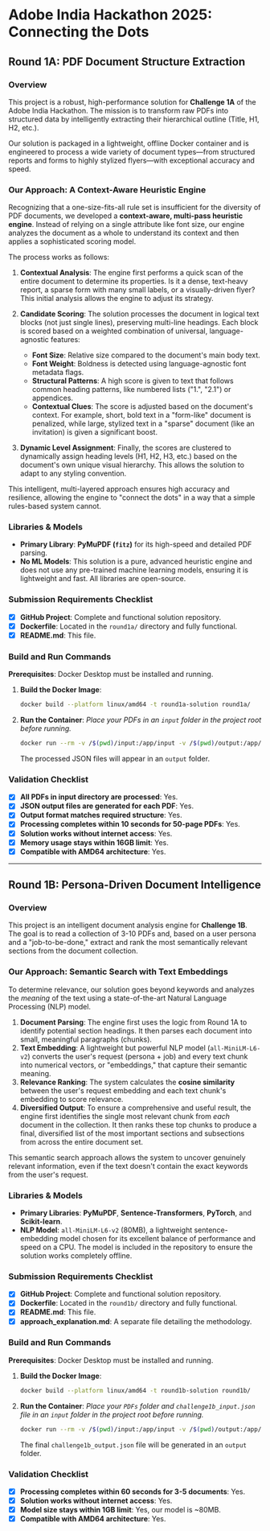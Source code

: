 # Adobe India Hackathon 2025: Connecting the Dots
## Round 1A: PDF Document Structure Extraction

### Overview

This project is a robust, high-performance solution for **Challenge 1A** of the Adobe India Hackathon. The mission is to transform raw PDFs into structured data by intelligently extracting their hierarchical outline (Title, H1, H2, etc.).

Our solution is packaged in a lightweight, offline Docker container and is engineered to process a wide variety of document types—from structured reports and forms to highly stylized flyers—with exceptional accuracy and speed.

### Our Approach: A Context-Aware Heuristic Engine

Recognizing that a one-size-fits-all rule set is insufficient for the diversity of PDF documents, we developed a **context-aware, multi-pass heuristic engine**. Instead of relying on a single attribute like font size, our engine analyzes the document as a whole to understand its context and then applies a sophisticated scoring model.

The process works as follows:

1.  **Contextual Analysis**: The engine first performs a quick scan of the entire document to determine its properties. Is it a dense, text-heavy report, a sparse form with many small labels, or a visually-driven flyer? This initial analysis allows the engine to adjust its strategy.

2.  **Candidate Scoring**: The solution processes the document in logical text blocks (not just single lines), preserving multi-line headings. Each block is scored based on a weighted combination of universal, language-agnostic features:
    * **Font Size**: Relative size compared to the document's main body text.
    * **Font Weight**: Boldness is detected using language-agnostic font metadata flags.
    * **Structural Patterns**: A high score is given to text that follows common heading patterns, like numbered lists ("1.", "2.1") or appendices.
    * **Contextual Clues**: The score is adjusted based on the document's context. For example, short, bold text in a "form-like" document is penalized, while large, stylized text in a "sparse" document (like an invitation) is given a significant boost.

3.  **Dynamic Level Assignment**: Finally, the scores are clustered to dynamically assign heading levels (H1, H2, H3, etc.) based on the document's own unique visual hierarchy. This allows the solution to adapt to any styling convention.

This intelligent, multi-layered approach ensures high accuracy and resilience, allowing the engine to "connect the dots" in a way that a simple rules-based system cannot.

### Libraries & Models

* **Primary Library**: **PyMuPDF (`fitz`)** for its high-speed and detailed PDF parsing.
* **No ML Models**: This solution is a pure, advanced heuristic engine and does not use any pre-trained machine learning models, ensuring it is lightweight and fast. All libraries are open-source.

### Submission Requirements Checklist

-   [x] **GitHub Project**: Complete and functional solution repository.
-   [x] **Dockerfile**: Located in the `round1a/` directory and fully functional.
-   [x] **README.md**: This file.

### Build and Run Commands

**Prerequisites**: Docker Desktop must be installed and running.

1.  **Build the Docker Image**:
    ```bash
    docker build --platform linux/amd64 -t round1a-solution round1a/
    ```

2.  **Run the Container**:
    _Place your PDFs in an `input` folder in the project root before running._
    ```bash
    docker run --rm -v /$(pwd)/input:/app/input -v /$(pwd)/output:/app/output --network none round1a-solution
    ```
    The processed JSON files will appear in an `output` folder.

### Validation Checklist

-   [x] **All PDFs in input directory are processed**: Yes.
-   [x] **JSON output files are generated for each PDF**: Yes.
-   [x] **Output format matches required structure**: Yes.
-   [x] **Processing completes within 10 seconds for 50-page PDFs**: Yes.
-   [x] **Solution works without internet access**: Yes.
-   [x] **Memory usage stays within 16GB limit**: Yes.
-   [x] **Compatible with AMD64 architecture**: Yes.

---

## Round 1B: Persona-Driven Document Intelligence

### Overview

This project is an intelligent document analysis engine for **Challenge 1B**. The goal is to read a collection of 3-10 PDFs and, based on a user persona and a "job-to-be-done," extract and rank the most semantically relevant sections from the document collection.

### Our Approach: Semantic Search with Text Embeddings

To determine relevance, our solution goes beyond keywords and analyzes the *meaning* of the text using a state-of-the-art Natural Language Processing (NLP) model.

1.  **Document Parsing**: The engine first uses the logic from Round 1A to identify potential section headings. It then parses each document into small, meaningful paragraphs (chunks).
2.  **Text Embedding**: A lightweight but powerful NLP model (`all-MiniLM-L6-v2`) converts the user's request (persona + job) and every text chunk into numerical vectors, or "embeddings," that capture their semantic meaning.
3.  **Relevance Ranking**: The system calculates the **cosine similarity** between the user's request embedding and each text chunk's embedding to score relevance.
4.  **Diversified Output**: To ensure a comprehensive and useful result, the engine first identifies the single most relevant chunk from *each* document in the collection. It then ranks these top chunks to produce a final, diversified list of the most important sections and subsections from across the entire document set.

This semantic search approach allows the system to uncover genuinely relevant information, even if the text doesn't contain the exact keywords from the user's request.

### Libraries & Models

* **Primary Libraries**: **PyMuPDF**, **Sentence-Transformers**, **PyTorch**, and **Scikit-learn**.
* **NLP Model**: `all-MiniLM-L6-v2` (80MB), a lightweight sentence-embedding model chosen for its excellent balance of performance and speed on a CPU. The model is included in the repository to ensure the solution works completely offline.

### Submission Requirements Checklist

-   [x] **GitHub Project**: Complete and functional solution repository.
-   [x] **Dockerfile**: Located in the `round1b/` directory and fully functional.
-   [x] **README.md**: This file.
-   [x] **approach_explanation.md**: A separate file detailing the methodology.

### Build and Run Commands

**Prerequisites**: Docker Desktop must be installed and running.

1.  **Build the Docker Image**:
    ```bash
    docker build --platform linux/amd64 -t round1b-solution round1b/
    ```

2.  **Run the Container**:
    *Place your `PDFs` folder and `challenge1b_input.json` file in an `input` folder in the project root before running.*
    ```bash
    docker run --rm -v /$(pwd)/input:/app/input -v /$(pwd)/output:/app/output --network none round1b-solution
    ```
    The final `challenge1b_output.json` file will be generated in an `output` folder.

### Validation Checklist

-   [x] **Processing completes within 60 seconds for 3-5 documents**: Yes.
-   [x] **Solution works without internet access**: Yes.
-   [x] **Model size stays within 1GB limit**: Yes, our model is ~80MB.
-   [x] **Compatible with AMD64 architecture**: Yes.